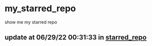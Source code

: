 # my_starred_repo
show me my starred repo

update at 06/29/22 00:31:33 in [starred_repo](./index.html)
---

